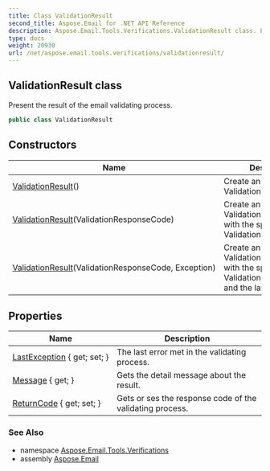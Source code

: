 ```yaml
---
title: Class ValidationResult
second_title: Aspose.Email for .NET API Reference
description: Aspose.Email.Tools.Verifications.ValidationResult class. Present the result of the email validating process
type: docs
weight: 20930
url: /net/aspose.email.tools.verifications/validationresult/
---
```

## ValidationResult class

Present the result of the email validating process.

```csharp
public class ValidationResult
```

## Constructors

| Name | Description |
| --- | --- |
| [ValidationResult](validationresult/#constructor)() | Create an instance of the ValidationResult class |
| [ValidationResult](validationresult/#constructor_1)(ValidationResponseCode) | Create an instance of the ValidationResult class, with the specified ValidationResponseCode |
| [ValidationResult](validationresult/#constructor_2)(ValidationResponseCode, Exception) | Create an instance of the ValidationResult class, with the specified ValidationResponseCode, and the last exception. |

## Properties

| Name | Description |
| --- | --- |
| [LastException](../../aspose.email.tools.verifications/validationresult/lastexception/) { get; set; } | The last error met in the validating process. |
| [Message](../../aspose.email.tools.verifications/validationresult/message/) { get; } | Gets the detail message about the result. |
| [ReturnCode](../../aspose.email.tools.verifications/validationresult/returncode/) { get; set; } | Gets or ses the response code of the validating process. |

### See Also

* namespace [Aspose.Email.Tools.Verifications](../../aspose.email.tools.verifications/)
* assembly [Aspose.Email](../../)


